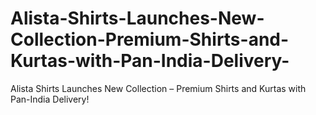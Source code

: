 # Alista-Shirts-Launches-New-Collection-Premium-Shirts-and-Kurtas-with-Pan-India-Delivery-
Alista Shirts Launches New Collection – Premium Shirts and Kurtas with Pan-India Delivery!
